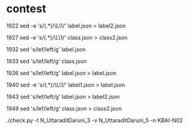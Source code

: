 # contest

 1922  sed -e 's/\(.*\)/\L\1/' label.json > label2.json
 
 1927  sed -e 's/\(.*\)/\L\1/' class.json > class2.json
 
 1932  sed 's/lef/left/g' label.json
 
 1933  sed 's/lef/left/g' class.json
 
 1936  sed 's/lef/left/g' label.json > label.json
 
 1940  sed -e 's/\(.*\)/\L\1/' label1.json > label.json
 
 1943  sed 's/lef/left/g' label.json > label2.json
 
 1949  sed 's/lef/left/g' class.json > class2.json

./check.py -t N_UttaraditDaruni_3 -v N_UttaraditDaruni_5 -n KBAI-N02
